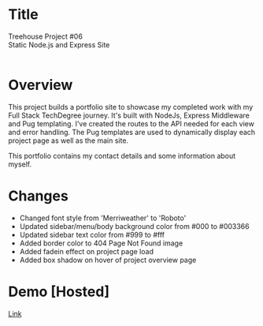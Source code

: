 # Title

Treehouse Project #06  
Static Node.js and Express Site  
<br>

# Overview

This project builds a portfolio site to showcase my completed work with my Full Stack TechDegree journey. It's built with NodeJs, Express Middleware and Pug templating. I've created the routes to the API needed for each view and error handling. The Pug templates are used to dynamically display each project page as well as the main site.

This portfolio contains my contact details and some information about myself.
<br>

# Changes

- Changed font style from 'Merriweather' to 'Roboto'
- Updated sidebar/menu/body background color from #000 to #003366
- Updated sidebar text color from #999 to #fff
- Added border color to 404 Page Not Found image
- Added fadein effect on project page load
- Added box shadow on hover of project overview page

# Demo [Hosted]

[Link](https://allan-cheow.herokuapp.com/)
